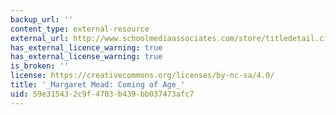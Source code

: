 ```yaml
---
backup_url: ''
content_type: external-resource
external_url: http://www.schoolmediaassociates.com/store/titledetail.cfm?MerchID=61612
has_external_licence_warning: true
has_external_license_warning: true
is_broken: ''
license: https://creativecommons.org/licenses/by-nc-sa/4.0/
title: '_Margaret Mead: Coming of Age_'
uid: 59e31543-2c9f-4703-b439-bb037473afc7
---
```

